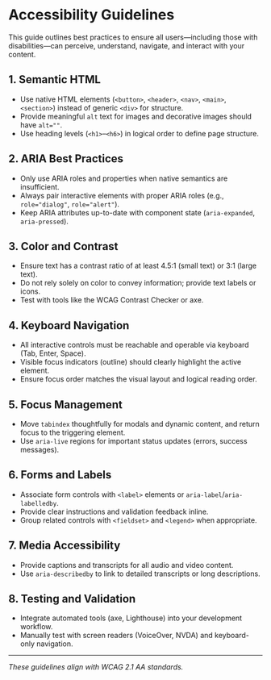 # Accessibility Guidelines

This guide outlines best practices to ensure all users—including those with disabilities—can perceive, understand, navigate, and interact with your content.

## 1. Semantic HTML
- Use native HTML elements (`<button>`, `<header>`, `<nav>`, `<main>`, `<section>`) instead of generic `<div>` for structure.
- Provide meaningful `alt` text for images and decorative images should have `alt=""`.
- Use heading levels (`<h1>`–`<h6>`) in logical order to define page structure.

## 2. ARIA Best Practices
- Only use ARIA roles and properties when native semantics are insufficient.
- Always pair interactive elements with proper ARIA roles (e.g., `role="dialog"`, `role="alert"`).
- Keep ARIA attributes up-to-date with component state (`aria-expanded`, `aria-pressed`).

## 3. Color and Contrast
- Ensure text has a contrast ratio of at least 4.5:1 (small text) or 3:1 (large text).
- Do not rely solely on color to convey information; provide text labels or icons.
- Test with tools like the WCAG Contrast Checker or axe.

## 4. Keyboard Navigation
- All interactive controls must be reachable and operable via keyboard (Tab, Enter, Space).
- Visible focus indicators (outline) should clearly highlight the active element.
- Ensure focus order matches the visual layout and logical reading order.

## 5. Focus Management
- Move `tabindex` thoughtfully for modals and dynamic content, and return focus to the triggering element.
- Use `aria-live` regions for important status updates (errors, success messages).

## 6. Forms and Labels
- Associate form controls with `<label>` elements or `aria-label`/`aria-labelledby`.
- Provide clear instructions and validation feedback inline.
- Group related controls with `<fieldset>` and `<legend>` when appropriate.

## 7. Media Accessibility
- Provide captions and transcripts for all audio and video content.
- Use `aria-describedby` to link to detailed transcripts or long descriptions.

## 8. Testing and Validation
- Integrate automated tools (axe, Lighthouse) into your development workflow.
- Manually test with screen readers (VoiceOver, NVDA) and keyboard-only navigation.

---
_These guidelines align with WCAG 2.1 AA standards._ 